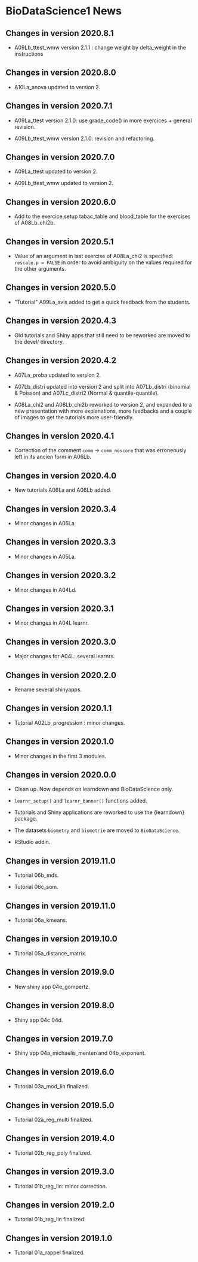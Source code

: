 # BioDataScience1 News

## Changes in version 2020.8.1

- A09Lb_ttest_wmw version 2.1.1 : change weight by delta_weight in the instructions

## Changes in version 2020.8.0

- A10La_anova updated to version 2.

## Changes in version 2020.7.1

- A09La_ttest version 2.1.0: use grade_code() in more exercices + general revision.

- A09Lb_ttest_wmw version 2.1.0: revision and refactoring.

## Changes in version 2020.7.0

- A09La_ttest updated to version 2.

- A09Lb_ttest_wmw updated to version 2.

## Changes in version 2020.6.0

- Add to the exercice.setup tabac_table and blood_table for the exercises of A08Lb_chi2b.

## Changes in version 2020.5.1

- Value of an argument in last exercise of A08La_chi2 is specified: `rescale.p = FALSE` in order to avoid ambiguity on the values required for the other arguments.

## Changes in version 2020.5.0

- "Tutorial" A99La_avis added to get a quick feedback from the students.

## Changes in version 2020.4.3

- Old tutorials and Shiny apps that still need to be reworked are moved to the devel/ directory.

## Changes in version 2020.4.2

- A07La_proba updated to version 2.

- A07Lb_distri updated into version 2 and split into A07Lb_distri (binomial & Poisson) and A07Lc_distri2 (Normal & quantile-quantile).

- A08La_chi2 and A08Lb_chi2b reworked to version 2, and expanded to a new presentation with more explanations, more feedbacks and a couple of images to get the tutorials more user-friendly.

## Changes in version 2020.4.1

- Correction of the comment `comm` -> `comm_noscore`  that was erroneously left in its ancien form in A06Lb.

## Changes in version 2020.4.0

- New tutorials A06La and A06Lb added.

## Changes in version 2020.3.4

- Minor changes in A05La.

## Changes in version 2020.3.3

- Minor changes in A05La.

## Changes in version 2020.3.2

- Minor changes in A04Ld.

## Changes in version 2020.3.1

- Minor changes in A04L learnr.

## Changes in version 2020.3.0

- Major changes for A04L: several learnrs.

## Changes in version 2020.2.0

- Rename several shinyapps.

## Changes in version 2020.1.1

- Tutorial A02Lb_progression : minor changes.

## Changes in version 2020.1.0

- Minor changes in the first 3 modules.

## Changes in version 2020.0.0

- Clean up. Now depends on learndown and BioDataScience only.
- `learnr_setup()` and `learnr_banner()` functions
added.
- Tutorials and Shiny applications are reworked to use the {learndown} package.

- The datasets `biometry` and `biometrie` are moved to `BioDataScience`.

- RStudio addin.

## Changes in version 2019.11.0

- Tutorial 06b_mds.

- Tutorial 06c_som.

## Changes in version 2019.11.0

- Tutorial 06a_kmeans.

## Changes in version 2019.10.0

- Tutorial 05a_distance_matrix.

## Changes in version 2019.9.0

- New shiny app 04e_gompertz.

## Changes in version 2019.8.0

- Shiny app 04c 04d.

## Changes in version 2019.7.0

- Shiny app 04a_michaelis_menten and 04b_exponent.

## Changes in version 2019.6.0

- Tutorial 03a_mod_lin finalized.

## Changes in version 2019.5.0

- Tutorial 02a_reg_multi finalized.

## Changes in version 2019.4.0

- Tutorial 02b_reg_poly finalized.

## Changes in version 2019.3.0

- Tutorial 01b_reg_lin: minor correction.

## Changes in version 2019.2.0

- Tutorial 01b_reg_lin finalized.

## Changes in version 2019.1.0

- Tutorial 01a_rappel finalized.
